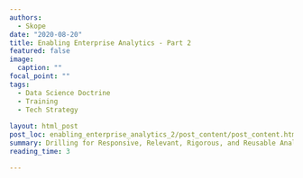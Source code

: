 ```yaml
---
authors:
  - Skope 
date: "2020-08-20" 
title: Enabling Enterprise Analytics - Part 2
featured: false
image:
  caption: "" 
focal_point: "" 
tags:
  - Data Science Doctrine
  - Training
  - Tech Strategy
  
layout: html_post
post_loc: enabling_enterprise_analytics_2/post_content/post_content.html
summary: Drilling for Responsive, Relevant, Rigorous, and Reusable Analytics
reading_time: 3

---
```

